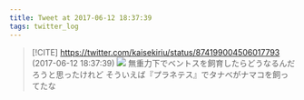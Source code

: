 ```yaml
---
title: Tweet at 2017-06-12 18:37:39
tags: twitter_log
---
```


> [!CITE] https://twitter.com/kaisekiriu/status/874199004506017793 (2017-06-12 18:37:39)
> ![](https://twitter.com/kaisekiriu/status/874199004506017793)
> 無重力下でベントスを飼育したらどうなるんだろうと思ったけれど
> そういえば『プラネテス』でタナベがナマコを飼ってたな
